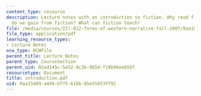 ```yaml
---
content_type: resource
description: Lecture notes with an introduction to fiction. Why read fiction? What
  do we gain from fiction? What can fiction teach?
file: /media/courses/21l-012-forms-of-western-narrative-fall-2007/0aa15409a449bf7561bb85e55033ff92_introduction.pdf
file_type: application/pdf
learning_resource_types:
- Lecture Notes
ocw_type: OCWFile
parent_title: Lecture Notes
parent_type: CourseSection
parent_uid: 02ad145c-5e52-0c2b-985d-f19b96ee655f
resourcetype: Document
title: introduction.pdf
uid: 0aa15409-a449-bf75-61bb-85e55033ff92
---
```

